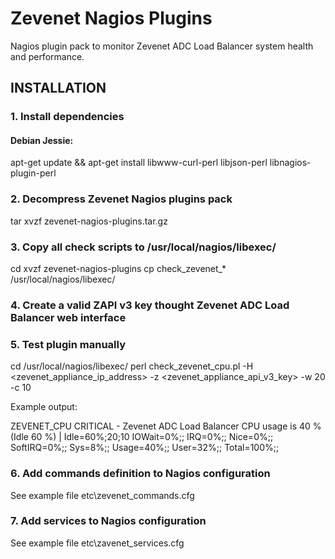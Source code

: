 # Zevenet Nagios Plugins

Nagios plugin pack to monitor Zevenet ADC Load Balancer system health and performance.

## INSTALLATION

### 1. Install dependencies

#### Debian Jessie:

apt-get update && apt-get install libwww-curl-perl libjson-perl libnagios-plugin-perl


### 2. Decompress Zevenet Nagios plugins pack

tar xvzf zevenet-nagios-plugins.tar.gz


### 3. Copy all check scripts to /usr/local/nagios/libexec/

cd xvzf zevenet-nagios-plugins
cp check_zevenet_* /usr/local/nagios/libexec/


### 4. Create a valid ZAPI v3 key thought Zevenet ADC Load Balancer web interface


### 5. Test plugin manually

cd /usr/local/nagios/libexec/
perl check_zevenet_cpu.pl -H <zevenet_appliance_ip_address> -z <zevenet_appliance_api_v3_key> -w 20 -c 10

Example output:

ZEVENET_CPU CRITICAL - Zevenet ADC Load Balancer CPU usage is 40 % (Idle 60 %) | Idle=60%;20;10 IOWait=0%;; IRQ=0%;; Nice=0%;; SoftIRQ=0%;; Sys=8%;; Usage=40%;; User=32%;; Total=100%;;


### 6. Add commands definition to Nagios configuration

See example file etc\zevenet_commands.cfg


### 7. Add services to Nagios configuration

See example file etc\zavenet_services.cfg
